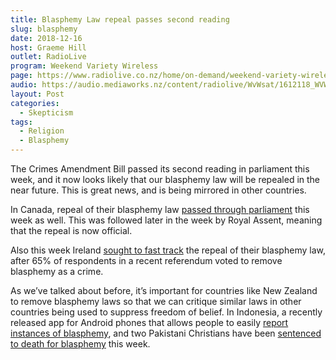 ```yaml
---
title: Blasphemy Law repeal passes second reading
slug: blasphemy
date: 2018-12-16
host: Graeme Hill
outlet: RadioLive
program: Weekend Variety Wireless
page: https://www.radiolive.co.nz/home/on-demand/weekend-variety-wireless/2018/12/weekend-variety-wireless--in-case-you-missed-sunday-161218-final.html
audio: https://audio.mediaworks.nz/content/radiolive/WvWsat/1612118_WVW_Skepticalthoughts.mp3
layout: Post
categories:
  - Skepticism
tags:
  - Religion
  - Blasphemy
---
```


The Crimes Amendment Bill passed its second reading in parliament this week, and it now looks likely that our blasphemy law will be repealed in the near future. This is great news, and is being mirrored in other countries.

<!-- more -->

In Canada, repeal of their blasphemy law [passed through parliament](https://www.bchumanist.ca/canada_repeals_blasphemy_law) this week as well. This was followed later in the week by Royal Assent, meaning that the repeal is now official.

Also this week Ireland [sought to fast track](https://www.thejournal.ie/justice-minister-to-seek-fast-tracking-of-blasphemy-bill-4386078-Dec2018/) the repeal of their blasphemy law, after 65% of respondents in a recent referendum voted to remove blasphemy as a crime.

As we’ve talked about before, it’s important for countries like New Zealand to remove blasphemy laws so that we can critique similar laws in other countries being used to suppress freedom of belief. In Indonesia, a recently released app for Android phones that allows people to easily [report instances of blasphemy](https://dailycaller.com/2018/12/14/google-free-speech-indonesia/), and two Pakistani Christians have been [sentenced to death for blasphemy](https://www.vaticannews.va/en/world/news/2018-12/pakistan-christians-death-sentence-qaisar-amoon.html) this week.

